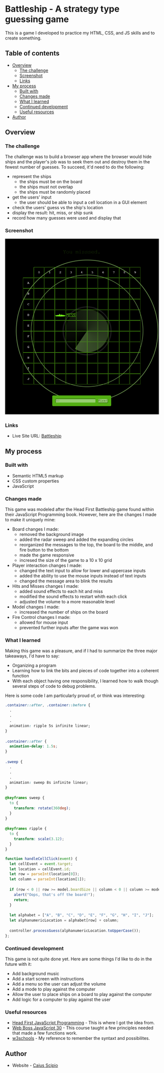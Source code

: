 # Battleship - A strategy type guessing game

This is a game I developed to practice my HTML, CSS, and JS skills and to create something.

## Table of contents

- [Overview](#overview)
  - [The challenge](#the-challenge)
  - [Screenshot](#screenshot)
  - [Links](#links)
- [My process](#my-process)
  - [Built with](#built-with)
  - [Changes made](#changes-made)
  - [What I learned](#what-i-learned)
  - [Continued development](#continued-development)
  - [Useful resources](#useful-resources)
- [Author](#author)

## Overview

### The challenge

The challenge was to build a browser app where the browser would hide ships and the player's job was to seek them out and destroy them in the fewest number of guesses. To succeed, it'd need to do the following:
 - represent the ships
   - the ships must be on the board
   - the ships must not overlap
   - the ships must be randomly placed
 - get the users' input
   - the user should be able to input a cell location in a GUI element
 - check the users' guess vs the ship's location
 - display the result: hit, miss, or ship sunk
 - record how many guesses were used and display that

### Screenshot

![](./img/Battleship_ScreenCap.png)

### Links

- Live Site URL: [Battleship](https://caius-scipio.github.io/Battleship/)

## My process

### Built with

- Semantic HTML5 markup
- CSS custom properties
- JavaScript

### Changes made

This game was modeled after the Head First Battleship game found within their JavaScript Programming book. However, here are the changes I made to make it uniquely mine:

- Board changes I made:
  - removed the background image
  - added the radar sweep and added the expanding circles
  - reorganized the messages to the top, the board to the middle, and fire button to the bottom
  - made the game responsive
  - incresed the size of the game to a 10 x 10 grid
- Player interaction changes I made:
  - changed the text input to allow for lower and uppercase inputs
  - added the ability to use the mouse inputs instead of text inputs
  - changed the message area to blink the results
- Hits and Misses changes I made:
  - added sound effects to each hit and miss
  - modified the sound effects to restart whith each click
  - adjusted the volume to a more reasonable level
- Model changes I made:
  - increased the number of ships on the board
- Fire Control changes I made:
  - allowed for mouse input
  - prevented further inputs after the game was won

### What I learned

Making this game was a pleasure, and if I had to summarize the three major takeaways, I'd have to say:
- Organizing a program
- Learning how to link the bits and pieces of code together into a coherent function
- With each object having one responsibility, I learned how to walk though several steps of code to debug problems.

Here is some code I am particularly proud of, or think was interesting:

```css
.container::after, .container::before {
  .
  .
  .
  animation: ripple 5s infinite linear;
}

.container::after {
  animation-delay: 1.5s;
}

.sweep {
  .
  .
  .
  animation: sweep 8s infinite linear;
}

@keyframes sweep {
  to {
    transform: rotate(360deg);
  }
}

@keyframes ripple {
  to {
    transform: scale(3.12);
  }
}
```
```js
function handleCellClick(event) {
  let cellEvent = event.target;
  let location = cellEvent.id;
  let row = parseInt(location[0]);
  let column = parseInt(location[1]);

  if (row < 0 || row >= model.boardSize || column < 0 || column >= model.boardSize) {
    alert("Oops, that's off the board!");
    return;
  }

  let alphabet = ["A", "B", "C", "D", "E", "F", "G", "H", "I", "J"];
  let alphanumericLocation = alphabet[row] + column;

  controller.processGuess(alphanumericLocation.toUpperCase());
};
```

### Continued development

This game is not quite done yet. Here are some things I'd like to do in the future with it:
  - Add background music
  - Add a start screen with instructions
  - Add a menu so the user can adjust the volume
  - Add a mode to play against the computer
  - Allow the user to place ships on a board to play against the computer
  - Add logic for a computer to play against the user

### Useful resources

- [Head First JavaScript Programming](https://www.oreilly.com/library/view/head-first-javascript/9781449340124/) - This is where I got the idea from.
- [Web Boss JavaScript 30](https://javascript30.com/) - This course taught a few principles needed that made a few functions work.
- [w3schools](https://www.w3schools.com/) - My reference to remember the syntaxt and possibilites.

## Author

- Website - [Caius Scipio](https://caius-scipio.github.io/Portfolio/)